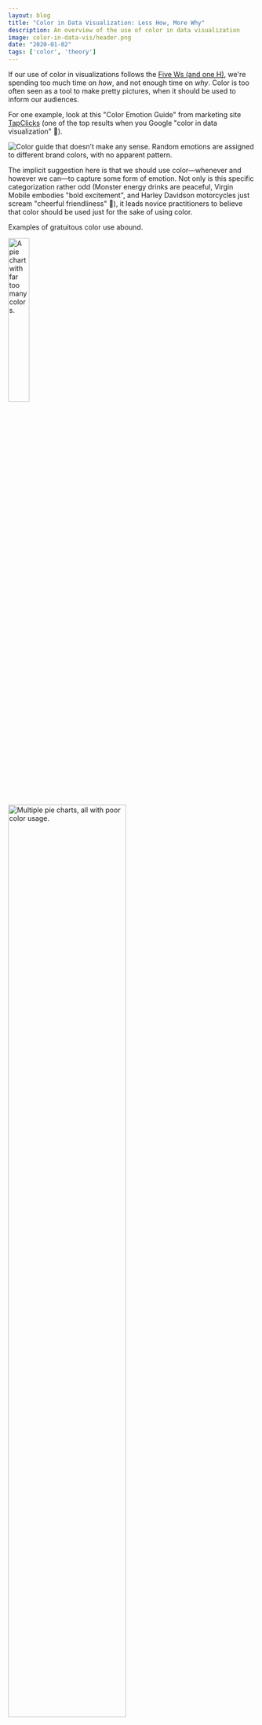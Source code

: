 ```yaml
---
layout: blog
title: "Color in Data Visualization: Less How, More Why"
description: An overview of the use of color in data visualization
image: color-in-data-vis/header.png
date: "2020-01-02"
tags: ['color', 'theory']
---
```


<script>
  import Image from "../../../lib/Global/Image.svelte"
  import Info from "../../../lib/Global/Info.svelte"
</script>

If our use of color in visualizations follows the [Five Ws (and one H)](https://en.wikipedia.org/wiki/Five_Ws), we're spending too much time on _how_, and not enough time on _why_. Color is too often seen as a tool to make pretty pictures, when it should be used to inform our audiences.

For one example, look at this "Color Emotion Guide" from marketing site [TapClicks](https://www.tapclicks.com/resources/post/the-influence-of-color-in-data-visualization/) (one of the top results when you Google "color in data visualization" 🧐).

<Image alt="Color guide that doesn’t make any sense. Random emotions are assigned to different brand colors, with no apparent pattern." src="/images/post/color-in-data-vis/color-emotion-guide-lol.jpg"></Image>

The implicit suggestion here is that we should use color—whenever and however we can—to capture some form of emotion. Not only is this specific categorization rather odd (Monster energy drinks are peaceful, Virgin Mobile embodies "bold excitement", and Harley Davidson motorcycles just scream "cheerful friendliness" 🤩), it leads novice practitioners to believe that color should be used just for the sake of using color.

Examples of gratuitous color use abound.

<Image alt="A pie chart with far too many colors." src="/images/post/color-in-data-vis/bad-color-use-1.jpg" width="29.2%"></Image>

<Image alt="Multiple pie charts, all with poor color usage." src="/images/post/color-in-data-vis/bad-color-use-2.jpg" width="69%"></Image>

These examples illustrate my thesis: **Too often, we ask _how_ we can use color in our visualizations when we should be asking _why_ we are using it.**

Some combination of 1) default software settings, 2) an obsession with pretty color palettes, and 3) a lack of emphasis on careful color consideration has led to a sloppy use of color in some of our most popular data visualizations.

One of the most common errors I see is the _overuse_ of color. In the charts above, for example, it's evident that there are far too many colors, with no apparent reason for the

Often times, those creating visualizations will argue that they _must_ include a 14 colors in their chart because the dataset has 14 data points of interest! It doesn't help that the default settings of some of the most popular data viz tools (such as Excel) by default map categorical variables to colors.

The reality is, however, that if you need more than a handful of colors in your chart, you can probably present your data in a different way. Take [this example](https://blog.datawrapper.de/colors/) from Datawrapper:

<Image alt="An example of a poor and better visualization. One has many colors sequentially, while the other breaks up each color into its own bar for clarity's sake." src="/images/post/color-in-data-vis/bad-and-better.jpg"></Image>

The takeaway? When you emphasize _everything_, you end up emphasizing _nothing_. That's why its important that we stop uncritically asking _how_ we can use color in our charts.

A data visualization is nothing more than a pretty picture if it does not _inform_ its viewer. And if your chart presents 14 different data points all mapped to different colors, what kind of story is it telling? I really like this from Apple's data visualization practitioner [Elijah Meeks](https://medium.com/@Elijah_Meeks/viz-palette-for-data-visualization-color-8e678d996077?):

> Rather than trying to find that impossible 20-color palette, stop using color when you have so many dimensions. It’s indistinguishable, it’s confusing and you’re just off-loading the complexity and decision-making to your reader.

That's why color should be used _more sparingly_ and _more thoughtfully_. Color is one of the most important parts of our visualizations, yet their current use is far too often gratuitous and overwhelming.

## So, how _should_ you use color?

Color is not the enemy. Rather, the (far too frequent) abuse and misuse of color is. So, how can you use color correctly? It depends on the purpose of your visualization, and, as a corollary, the purpose of color. You should ask: **why am I using color?**

### 1) Color to differentiate

One use of color is to draw attention to a data point of interest. This kind of color use would fall into the category of [explanatory visualization](https://www.oreilly.com/library/view/designing-data-visualizations/9781449314774/ch01.html), as opposed to its exploratory counterpart. If you've already explored, analyzed, and probed your data, you now need to deliver those insights to someone else (a supervisor, a client, or a curious friend). It would be a waste of time to present to them all of the exploratory work you did, which is why your presentation should make use of color to focus on your findings.

As practitioner Andy Kirk [puts it](https://www.visualisingdata.com/2015/01/make-grey-best-friend/), visualization practitioners in this stage of presentation should **make grey their best friend**. This is because the _absence of color_, not the excessive use of it, helps paint a picture and tell a story. By using grey as the primary color in a visualization, we automatically draw our viewers' eyes to <span style = "background: #FF9B9B; color: black; padding: 3px; border-radius: 3px; box-decoration-break: clone;">whatever isn't grey</span>. That way, if we are interested in telling a story about _one data point_, we can do so quite easily.

Here's a quick [example](https://github.com/connorrothschild/bbdata) I made in R a while back:

<Image alt="A barplot showcasing vaccination by county in Texas. All bars are grey except the lowest bar, representing Terry County (78% vaccinated), which is highlighted in a royal blue." src="/images/post/color-in-data-vis/color-emphasized.png"></Image>

The point of the visualization is not to show our audience the kindergarten vaccination rate of _every county_ in Texas. It is instead to highlight the lowest rate—Terry County. This visualization leverages the grey fill of every other bar to immediately draw the audiences' eyes to Terry County. Because we used only two colors, we can also highlight text in the subtitle to make the connection even clearer for our audience. Color—if used prudently—makes our visualizations more digestible and more informative.

Now, imagine if I visualized that same data in the following way:

<Image alt="A barplot showcasing vaccination by county in Texas. All bars are grey." src="/images/post/color-in-data-vis/all-grey.jpg"></Image>

Or, even worse:

<Image alt="A barplot showcasing vaccination by county in Texas. All bars are separate colors, with no pattern present." src="/images/post/color-in-data-vis/all-color.jpg"></Image>

After seeing those eyesores, aren't you thankful that we used color sparingly in the initial plot?

Perhaps you're interested in a county-by-county overview of 2016 election results. Although you might be tempted to code all counties according to their Trump/Clinton split, that's prettier than it is insightful. What if, instead, we focused on those notable counties which flipped from one party to another between 2012 and 2016? From Kieran Healy's book [Data Visualization](https://socviz.co/refineplots.html#use-color-to-your-advantage):

<Image alt="A scatterplot where each point represents a county's voting between 2016 and 2020. Highlighted counties 'flipped' between 2016 and 2020, with Republicans highlighted in red and Democrats in blue." src="/images/post/color-in-data-vis/flipping-points-color.jpg" width="80%" centered="true"></Image>

As we can see here, more counties flipped from majority-Democratic in 2012 to majority-Republican in 2016 than vice-versa. Because we're focusing on only a fraction of all of the data points, we can also observe trends: The majority of counties that flipped had a small black population. No county that had over a ~53% black population flipped in either direction (annotation my own):

<Image alt="A scatterplot where each point represents a county's voting between 2016 and 2020. Highlighted counties 'flipped' between 2016 and 2020, with Republicans highlighted in red and Democrats in blue. There is an annotation above 53% black to show that no counties with such a population flipped in either direction." src="/images/post/color-in-data-vis/flipping-points-color-annotate1.jpg" width="80%" centered="true"></Image>

We also notice that flipping direction might be correlated with population size: nearly all of the flipping counties with a log population under 100,000 flipped to Republicans, while a greater proportion of all switching counties flipped toward the Democratic Party if their log population was greater than 100,000.

<Image alt="A scatterplot where each point represents a county's voting between 2016 and 2020. Highlighted counties 'flipped' between 2016 and 2020, with Republicans highlighted in red and Democrats in blue. There is an annotation past population 100,000 to show that more populous counties were more likely to flip Democratic." src="/images/post/color-in-data-vis/flipping-points-color-annotate2.jpg" width="80%" centered="true"></Image>

Color can, and should, be used to focus on the key parts of your visualization that you want your audience to see. By using color strategically, we can reduce the cognitive load required to understand _what_ a visualization is depicting. [Kalyuga et al.](https://journals.plos.org/plosone/article?id=10.1371/journal.pone.0183884#pone.0183884.ref008) found that color-coding "ameliorated split-attention effects, resulting in lower perceived difficulty." [Other researchers](https://journals.plos.org/plosone/article?id=10.1371/journal.pone.0183884#pone.0183884.ref024) have reported reductions in cognitive load when experiment participants were provided color-coding.

The overuse of colors can have the opposite effect. In one [2019 paper](https://journals-sagepub-com.ezproxy.rice.edu/doi/full/10.1177/1747021818781425), researchers found "task-irrelevant digit colour information hampers the learning process only in instances where it triggers a conflict with the semantic properties of the base-code words." What does this mean? If color encoding conflicts with the objects it represents, it impedes learning and weakens understanding. You don't have to understand what all this means (I don't dully understand all of it). This point is simply to illustrate: _we should care about color_. Color can be confusing and complicated, which is why its use should be intentional and minimal. It should be used to draw attention to the important parts of our charts.

### 2) Color to explore

Color does not have to be used in contrast to plain old grey. It can also be used as a tool to showcase a variety of data points all mapped to different colors. The important note is that this usage should be sparing. Given our prior examples, we definitely don't want a plot like this one (from [Chapter 19 of Claus Wilke's _Fundamentals of Data Visualization_](https://serialmentor.com/dataviz/color-pitfalls.html)):

<Image alt="A scatterplot where each point represents a state, and the x and y axis position showcase population vs population growth. Each state is shaded to a separate color, with no pattern." src="/images/post/color-in-data-vis/bad-chart.jpg" width="50%" centered="true"></Image>

A more appropriate alternative may look something like this:

<Image alt="A scatterplot where each point represents a state, and the x and y axis position showcase population vs population growth. Each state is shaded according to its region." src="/images/post/color-in-data-vis/betterchart-1.jpg" width="70%" centered="true"></Image>

This way, the audience can still see general patterns in the data, but they don't have to treat the fill legend like a lookup table! Most ideally, this chart would have some interactivity, so that a user could hover over a point to see its respective data.

In examples like this, where we are _exploring_ rather than _explaining_, we leave the exploration to our users; they can see what they want to see and we give them the information they need to do exactly that.

Another common use of color for exploratory purposes is showing data progression across a gradient (e.g. low to high, bad to good, cold to warm).

These examples are most commonly found in [choropleth maps](https://en.wikipedia.org/wiki/Choropleth_map), where the shade of color in a given state (or county, or region) corresponds to a value of interest. As an example, here's a [choropleth map](https://connorrothschild.github.io/D3.js/map-overdoses/) I created using D3.js, which visualizes opioid-involved overdose deaths in the United States:

<Image alt="A choropleth chart wherein each state is shaded according to its opioid overdose rate." src="/images/post/color-in-data-vis/choropleth-ex.jpg" width="70%" centered="true"></Image>

As we can see from the map, "rust belt" states are suffering from the opioid crisis to a much greater degree than those in western states. Choropleth maps utilize color to show regional variation and illustrate the power of color _shading_ to represent the severity or extent of a given variable.

However, color in this context can also be misused. Data may be mapped according to a categorical color scale, or a rainbow scale which makes it difficult to see progression. This chart from [Claus O. Wilke](https://serialmentor.com/dataviz/color-pitfalls.html) is a good (bad) example:

<Image alt="A map of Texas where each county is shaded according to its proportional white population. The color scale is rainbow, making it difficult to detect relative differences." src="/images/post/color-in-data-vis/map-Texas-rainbow-1.jpg" width="70%" centered="true"></Image>

This chart is pretty! When rainbow scales are used in the media or elsewhere, it may be because their creator asked "How can I use color to make a pretty picture?" But this use of a non-monotonic color scale means that the relative size of differences between data points are difficult to detect. As an illustration, see how long it takes you to answer this question: using the legend above, what is the percent difference between <span style = "color:#FF6701;">this color </span>and <span style = "color:#3736FF;">this color</span>? (The answer is ~70%.)

In 2019, [a group of researchers](https://ieeexplore.ieee.org/document/8494817) asked climate scientists to evaluate maps depicting changes in climate, where maps were either rainbow (similar to the Texas map above) or monotonic (such as the opioid map earlier). The researchers found that evaluations of magnitude difference in these maps were significantly more accurate when they were encoded with monotonic luminance scales rather than traditional rainbow scales. Other research consistently finds that rainbow color scales are both [harmful and popular](http://people.renci.org/~borland/pdfs/RainbowColorMap_VisViewpoints.pdf). All this to say: color matters.

So, color can be used for exploratory purposes. That is to say, color doesn't have to be used exclusively for focus, and it can be used in charts that have colors other than just grey! But exploratory color usage (as with all use of color) requires caution.

## Conclusion

Color is tricky. While it can take your plot to the next level, it can also ruin it. The difference? The questions we ask. Are we questioning _how_ we can use color; which of the many palettes to use, and how we can map them across variables? These are [important questions](https://socviz.co/refineplots.html#use-color-to-your-advantage), but they have to be preceded by the question of _why_ we use color in the first place. If color doesn't serve the purpose of informing, clarifying, or guiding our audience, what purpose does it serve?
